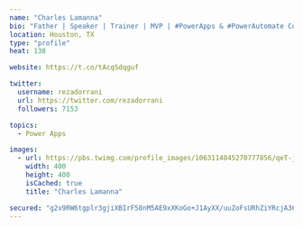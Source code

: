 ```yaml
---
name: "Charles Lamanna"
bio: "Father | Speaker | Trainer | MVP | #PowerApps & #PowerAutomate Community Super User | YouTuber Right-pointing triangle http://youtube.com/c/rezadorrani | Learn - Share - Clockwise rightwards and leftwards open circle arrows"
location: Houston, TX
type: "profile"
heat: 138

website: https://t.co/tAcqSdqguf

twitter:
  username: rezadorrani
  url: https://twitter.com/rezadorrani
  followers: 7153

topics:
  - Power Apps

images:
  - url: https://pbs.twimg.com/profile_images/1063114045270777856/qeT-jpWr_400x400.jpg
    width: 400
    height: 400
    isCached: true
    title: "Charles Lamanna"

secured: "g2x9RW6tgplr3gjiXBIrF58nM5AE9xXKoGo+J1AyXX/uuZoFsURhZiYRcjA364uXvwim6UkG2hbFLw5g/A6qzMNNEf19ql3Ptd58AYPgouVxCezzmyBEZvRj+pHqmiDi0wQC4/kHdxVu2dVV8ydLcw8TI5Ooc+p5Zdt9kyZyQ+eESyp28KqO0MKADkZ0p/AbyCmIrZvkLS9ZqCk7Yz+RNX62133GypFrB52gMl8MVIDJt3KuBztFBP4N4isrbKGP6l/vB3D1E1Xww7HEhaikDe1iCszJVoRJgy0jy9pW6EpnWjfbAyvI5M4gcprRI8oidbmYzD4RibiJm7m5pVypQId+PnotzeWb9lATRQmvNVrmQeEwdFrWPbRwfdej1VF5o9hjyIQrGwpwzD8fXEYQ5aJooYYJ2YawZvR7kfGDlDo=;Z1qKKynBqmEXEV/pez7JDg=="
---
```


